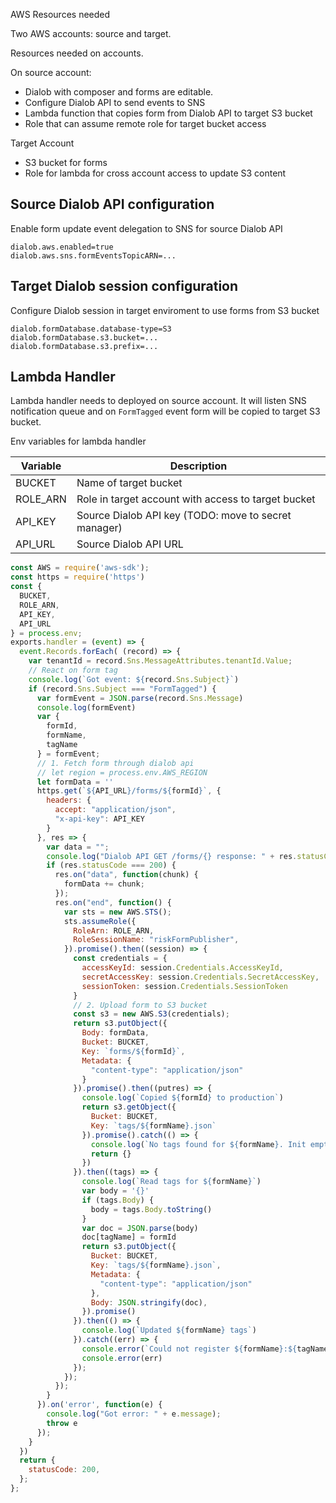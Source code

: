 AWS Resources needed

Two AWS accounts: source and target.

Resources needed on accounts.

On source account:
* Dialob with composer and forms are editable.
* Configure Dialob API to send events to SNS
* Lambda function that copies form from Dialob API to target S3 bucket
* Role that can assume remote role for target bucket access

Target Account
* S3 bucket for forms
* Role for lambda for cross account access to update S3 content


## Source Dialob API configuration

Enable form update event delegation to SNS for source Dialob API 

```
dialob.aws.enabled=true
dialob.aws.sns.formEventsTopicARN=... 
```

## Target Dialob session configuration

Configure Dialob session in target enviroment to use forms from S3 bucket

```
dialob.formDatabase.database-type=S3
dialob.formDatabase.s3.bucket=...
dialob.formDatabase.s3.prefix=...
```

## Lambda Handler

Lambda handler needs to deployed on source account. It will listen SNS notification queue and on `FormTagged` event
form will be copied to target S3 bucket.

Env variables for lambda handler

|Variable       |Description                                            |
|---------------|-------------------------------------------------------|
|BUCKET         |Name of target bucket                                  |
|ROLE_ARN       |Role in target account with access to target bucket    |
|API_KEY        |Source Dialob API key  (TODO: move to secret manager)  |
|API_URL        |Source Dialob API URL                                  |


```JavaScript
const AWS = require('aws-sdk');
const https = require('https')
const {
  BUCKET, 
  ROLE_ARN, 
  API_KEY,
  API_URL
} = process.env;
exports.handler = (event) => {
  event.Records.forEach( (record) => {
    var tenantId = record.Sns.MessageAttributes.tenantId.Value;
    // React on form tag
    console.log(`Got event: ${record.Sns.Subject}`)
    if (record.Sns.Subject === "FormTagged") {
      var formEvent = JSON.parse(record.Sns.Message)
      console.log(formEvent)
      var {
        formId,
        formName,
        tagName
      } = formEvent;
      // 1. Fetch form through dialob api
      // let region = process.env.AWS_REGION
      let formData = ''
      https.get(`${API_URL}/forms/${formId}`, {
        headers: {
          accept: "application/json",
          "x-api-key": API_KEY
        }
      }, res => {
        var data = "";
        console.log("Dialob API GET /forms/{} response: " + res.statusCode);
        if (res.statusCode === 200) {
          res.on("data", function(chunk) {
            formData += chunk;
          });
          res.on("end", function() {
            var sts = new AWS.STS();
            sts.assumeRole({
              RoleArn: ROLE_ARN, 
              RoleSessionName: "riskFormPublisher",
            }).promise().then((session) => {
              const credentials = {
                accessKeyId: session.Credentials.AccessKeyId, 
                secretAccessKey: session.Credentials.SecretAccessKey,
                sessionToken: session.Credentials.SessionToken
              }
              // 2. Upload form to S3 bucket
              const s3 = new AWS.S3(credentials);
              return s3.putObject({
                Body: formData, 
                Bucket: BUCKET, 
                Key: `forms/${formId}`,
                Metadata: {
                  "content-type": "application/json"
                }
              }).promise().then((putres) => {
                console.log(`Copied ${formId} to production`)
                return s3.getObject({
                  Bucket: BUCKET, 
                  Key: `tags/${formName}.json`
                }).promise().catch(() => {
                  console.log(`No tags found for ${formName}. Init empty tags`)
                  return {}
                })
              }).then((tags) => {
                console.log(`Read tags for ${formName}`)
                var body = '{}'
                if (tags.Body) {
                  body = tags.Body.toString()
                }
                var doc = JSON.parse(body)
                doc[tagName] = formId
                return s3.putObject({
                  Bucket: BUCKET, 
                  Key: `tags/${formName}.json`,
                  Metadata: {
                    "content-type": "application/json"
                  },
                  Body: JSON.stringify(doc),
                }).promise()
              }).then(() => {
                console.log(`Updated ${formName} tags`)
              }).catch((err) => {
                console.error(`Could not register ${formName}:${tagName} as ${formId}: ${err.message}`)
                console.error(err)
              });
            });
          });
        }
      }).on('error', function(e) {
        console.log("Got error: " + e.message);
        throw e
      });
    }
  })
  return {
    statusCode: 200,
  };
};
```
